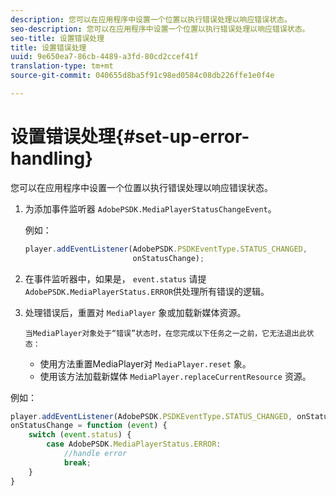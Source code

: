 ```yaml
---
description: 您可以在应用程序中设置一个位置以执行错误处理以响应错误状态。
seo-description: 您可以在应用程序中设置一个位置以执行错误处理以响应错误状态。
seo-title: 设置错误处理
title: 设置错误处理
uuid: 9e650ea7-86cb-4489-a3fd-80cd2ccef41f
translation-type: tm+mt
source-git-commit: 040655d8ba5f91c98ed0584c08db226ffe1e0f4e

---
```



# 设置错误处理{#set-up-error-handling}

您可以在应用程序中设置一个位置以执行错误处理以响应错误状态。

1. 为添加事件监听器 `AdobePSDK.MediaPlayerStatusChangeEvent`。

   例如：

   ```js
   player.addEventListener(AdobePSDK.PSDKEventType.STATUS_CHANGED, 
                           onStatusChange);
   ```

1. 在事件监听器中，如果是， `event.status` 请提 `AdobePSDK.MediaPlayerStatus.ERROR`供处理所有错误的逻辑。
1. 处理错误后，重置对 `MediaPlayer` 象或加载新媒体资源。

       当MediaPlayer对象处于“错误”状态时，在您完成以下任务之一之前，它无法退出此状态：
   
   * 使用方法重置MediaPlayer对 `MediaPlayer.reset` 象。
   * 使用该方法加载新媒体 `MediaPlayer.replaceCurrentResource` 资源。

<!--<a id="example_342CA5A8CD7C45BD88233C5BDBB17220"></a>-->

例如：

```js
player.addEventListener(AdobePSDK.PSDKEventType.STATUS_CHANGED, onStatusChange); 
onStatusChange = function (event) { 
    switch (event.status) { 
        case AdobePSDK.MediaPlayerStatus.ERROR: 
            //handle error 
            break; 
    } 
} 
```

